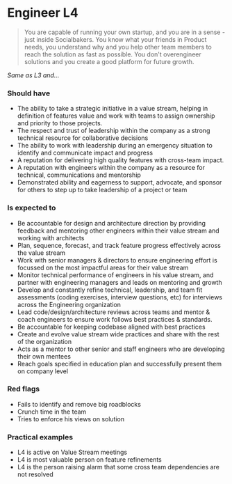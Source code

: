 # Engineer L4
> You are capable of running your own startup, and you are in a sense - just inside Socialbakers. You know what your friends in Product needs, you understand why and you help other team members to reach the solution as fast as possible. You don't overengineer solutions and you create a good platform for future growth.

*Same as L3 and...*

### Should have
* The ability to take a strategic initiative in a value stream, helping in definition of features value and work with teams to assign ownership and priority to those projects.
* The respect and trust of leadership within the company as a strong technical resource for collaborative decisions
* The ability to work with leadership during an emergency situation to identify and communicate impact and progress
* A reputation for delivering high quality features with cross-team impact.
* A reputation with engineers within the company as a resource for technical, communications and  mentorship
* Demonstrated ability and eagerness to support, advocate, and sponsor for others to step up to take leadership of a project or team

### Is expected to
* Be accountable for design and architecture direction by providing feedback and mentoring other engineers within their value stream and working with architects
* Plan, sequence, forecast, and track feature progress effectively across the value stream
* Work with senior managers & directors to ensure engineering effort is focussed on the most impactful areas for their value stream
* Monitor technical performance of engineers in his value stream, and partner with engineering managers and leads on mentoring and growth
* Develop and constantly refine technical, leadership, and team fit assessments (coding exercises, interview questions, etc) for interviews across the Engineering organization
* Lead code/design/architecture reviews across teams and mentor & coach engineers to ensure work follows best practices & standards.
* Be accountable for keeping codebase aligned with best practices
* Create and evolve value stream wide practices and share with the rest of the organization
* Acts as a mentor to other senior and staff engineers who are developing their own mentees
* Reach goals specified in education plan and successfully present them on company level

### Red flags
* Fails to identify and remove big roadblocks
* Crunch time in the team
* Tries to enforce his views on solution

### Practical examples
* L4 is active on Value Stream meetings
* L4 is most valuable person on feature refinements
* L4 is the person raising alarm that some cross team dependencies are not resolved
